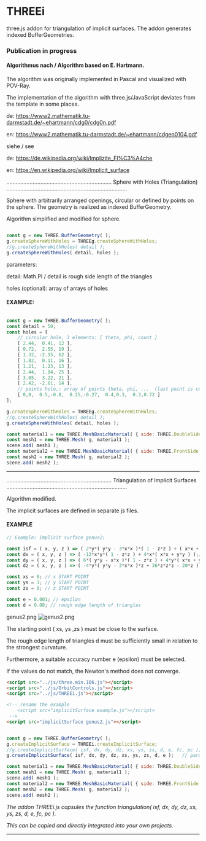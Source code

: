 # THREEi
three.js addon for triangulation of implicit surfaces. The addon generates indexed BufferGeometries.

### Publication in progress

#### Algorithmus nach / Algorithm based on E. Hartmann.

The algorithm was originally implemented in Pascal and visualized with POV-Ray.

The implementation of the algorithm with three.js/JavaScript deviates from the template in some places.

de: https://www2.mathematik.tu-darmstadt.de/~ehartmann/cdg0/cdg0n.pdf

en: https://www2.mathematik.tu-darmstadt.de/~ehartmann/cdgen0104.pdf

siehe / see

de: https://de.wikipedia.org/wiki/Implizite_Fl%C3%A4che

en: https://en.wikipedia.org/wiki/Implicit_surface

.................................................................... Sphere with Holes (Triangulation)  ..............................................................................

Sphere with arbitrarily arranged openings, circular or defined by points on the sphere.
The geometry is realized as indexed BufferGeometry.

Algorithm simplified and modified for sphere. 

```javascript

const g = new THREE.BufferGeometry( );
g.createSphereWithHoles = THREEg.createSphereWithHoles;
//g.createSphereWithHoles( detail );
g.createSphereWithHoles( detail, holes );

 ``` 

parameters: 

detail:  Math.PI / detail  is rough side length of the triangles

holes (optional): array of arrays of holes

####  EXAMPLE:

```javascript

const g = new THREE.BufferGeometry( );
const detail = 50;
const holes = [
	// circular hole, 3 elements: [ theta, phi, count ]
	[ 2.44,  0.41, 12 ],
	[ 0.72,  2.55, 19 ],
	[ 1.32, -2.15, 62 ],
	[ 1.82,  0.11, 16 ],
	[ 1.21,  1.23, 13 ],
	[ 2.44,  1.84, 25 ],
	[ 3.05,  3.22, 21 ],
	[ 2.42, -2.61, 14 ],
	// points hole,: array of points theta, phi, ...  (last point is connected to first)
	[ 0,0,  0.5,-0.8,  0.25,-0.27,  0.4,0.3,  0.3,0.72 ]
];

g.createSphereWithHoles = THREEg.createSphereWithHoles;
//g.createSphereWithHoles( detail );
g.createSphereWithHoles( detail, holes );

const material1 = new THREE.MeshBasicMaterial( { side: THREE.DoubleSide, color: 0x000000, wireframe: true, transparent: true, opacity: 0.99 } );
const mesh1 = new THREE.Mesh( g, material1 );
scene.add( mesh1 );
const material2 = new THREE.MeshBasicMaterial( { side: THREE.FrontSide, color: 0x006600, transparent: true, opacity: 0.9 } );
const mesh2 = new THREE.Mesh( g, material2 );
scene.add( mesh2 );

 ``` 
---

.................................................................... Triangulation of Implicit Surfaces ..............................................................................

Algorithm modified.

The implicit surfaces are defined in separate js files.

#### EXAMPLE

```javascript
// Example: implicit surface genus2:

const isf = ( x, y, z ) => ( 2*y*( y*y - 3*x*x )*( 1 - z*z ) + ( x*x + y*y )*( x*x + y*y ) - ( 9*z*z - 1 )*( 1 - z*z ) );// IMPLICIT SURFACE Function
const dx = ( x, y, z ) => ( -12*x*y*( 1 - z*z ) + 4*x*( x*x + y*y ) );// PARTIAL DERIVATE to x
const dy = ( x, y, z ) => ( 6*( y*y - x*x )*( 1 - z*z ) + 4*y*( x*x + y*y ) );// PARTIAL DERIVATE to y
const dz = ( x, y, z ) => ( -4*y*( y*y - 3*x*x )*z + 36*z*z*z - 20*z );// PARTIAL DERIVATE to z

const xs = 0; // x START POINT
const ys = 3; // y START POINT
const zs = 0; // z START POINT

const e = 0.001; // epsilon 
const d = 0.08; // rough edge length of triangles


 ``` 

genus2.png
![genus2.png](https://github.com/hofk/THREEi.js/blob/master/genus2.png)

The starting point ( xs, ys ,zs ) must be close to the surface.

The rough edge length of triangles d must be sufficiently small in relation to the strongest curvature. 

Furthermore, a suitable accuracy number e (epsilon) must be selected.

If the values do not match, the Newton's method does not converge.

```html
<script src="../js/three.min.106.js"></script>
<script src="../js/OrbitControls.js"></script>
<script src="../js/THREEi.js"></script>

<!-- rename the example
	<script src="implicitSurface example.js"></script>
 -->
<script src="implicitSurface genus2.js"></script>

 ```
 
```javascript

const g = new THREE.BufferGeometry( );
g.createImplicitSurface = THREEi.createImplicitSurface;
//g.createImplicitSurface( isf, dx, dy, dz, xs, ys, zs, d, e, fc, pc );  // parameters from implicitSurface example.js // fc, pc optional
g.createImplicitSurface( isf, dx, dy, dz, xs, ys, zs, d, e );	// parameters from implicitSurface example.js	

const material1 = new THREE.MeshBasicMaterial( { side: THREE.DoubleSide, color: 0x000000, wireframe: true, transparent: true, opacity: 0.99 } );
const mesh1 = new THREE.Mesh( g, material1 );
scene.add( mesh1 );
const material2 = new THREE.MeshBasicMaterial( { side: THREE.FrontSide, color: 0x006600, transparent: true, opacity: 0.9 } );
const mesh2 = new THREE.Mesh( g, material2 );
scene.add( mesh2 );


 ``` 
 
*The addon THREEi.js capsules the function triangulation( isf, dx, dy, dz, xs, ys, zs, d, e, fc, pc ).*

*This can be copied and directly integrated into your own projects.*

---
